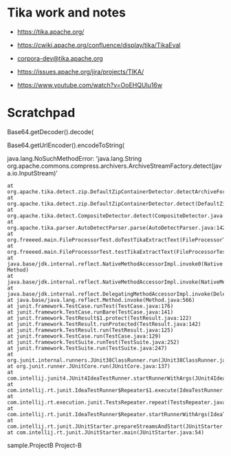 # Tika work and notes

* https://tika.apache.org/
* https://cwiki.apache.org/confluence/display/tika/TikaEval
* corpora-dev@tika.apache.org
* https://issues.apache.org/jira/projects/TIKA/

* https://www.youtube.com/watch?v=OoEHQUlu16w

# Scratchpad

Base64.getDecoder().decode(

Base64.getUrlEncoder().encodeToString(

java.lang.NoSuchMethodError: 'java.lang.String org.apache.commons.compress.archivers.ArchiveStreamFactory.detect(java.io.InputStream)'

	at org.apache.tika.detect.zip.DefaultZipContainerDetector.detectArchiveFormat(DefaultZipContainerDetector.java:124)
	at org.apache.tika.detect.zip.DefaultZipContainerDetector.detect(DefaultZipContainerDetector.java:170)
	at org.apache.tika.detect.CompositeDetector.detect(CompositeDetector.java:85)
	at org.apache.tika.parser.AutoDetectParser.parse(AutoDetectParser.java:142)
	at org.freeeed.main.FileProcessorTest.doTestTikaExtractText(FileProcessorTest.java:89)
	at org.freeeed.main.FileProcessorTest.testTikaExtractText(FileProcessorTest.java:81)
	at java.base/jdk.internal.reflect.NativeMethodAccessorImpl.invoke0(Native Method)
	at java.base/jdk.internal.reflect.NativeMethodAccessorImpl.invoke(NativeMethodAccessorImpl.java:62)
	at java.base/jdk.internal.reflect.DelegatingMethodAccessorImpl.invoke(DelegatingMethodAccessorImpl.java:43)
	at java.base/java.lang.reflect.Method.invoke(Method.java:566)
	at junit.framework.TestCase.runTest(TestCase.java:176)
	at junit.framework.TestCase.runBare(TestCase.java:141)
	at junit.framework.TestResult$1.protect(TestResult.java:122)
	at junit.framework.TestResult.runProtected(TestResult.java:142)
	at junit.framework.TestResult.run(TestResult.java:125)
	at junit.framework.TestCase.run(TestCase.java:129)
	at junit.framework.TestSuite.runTest(TestSuite.java:252)
	at junit.framework.TestSuite.run(TestSuite.java:247)
	at org.junit.internal.runners.JUnit38ClassRunner.run(JUnit38ClassRunner.java:86)
	at org.junit.runner.JUnitCore.run(JUnitCore.java:137)
	at com.intellij.junit4.JUnit4IdeaTestRunner.startRunnerWithArgs(JUnit4IdeaTestRunner.java:69)
	at com.intellij.rt.junit.IdeaTestRunner$Repeater$1.execute(IdeaTestRunner.java:38)
	at com.intellij.rt.execution.junit.TestsRepeater.repeat(TestsRepeater.java:11)
	at com.intellij.rt.junit.IdeaTestRunner$Repeater.startRunnerWithArgs(IdeaTestRunner.java:35)
	at com.intellij.rt.junit.JUnitStarter.prepareStreamsAndStart(JUnitStarter.java:235)
	at com.intellij.rt.junit.JUnitStarter.main(JUnitStarter.java:54)


 <exclusions>
        <exclusion>  <!-- declare the exclusion here -->
          <groupId>sample.ProjectB</groupId>
          <artifactId>Project-B</artifactId>
        </exclusion>
      </exclusions> 

